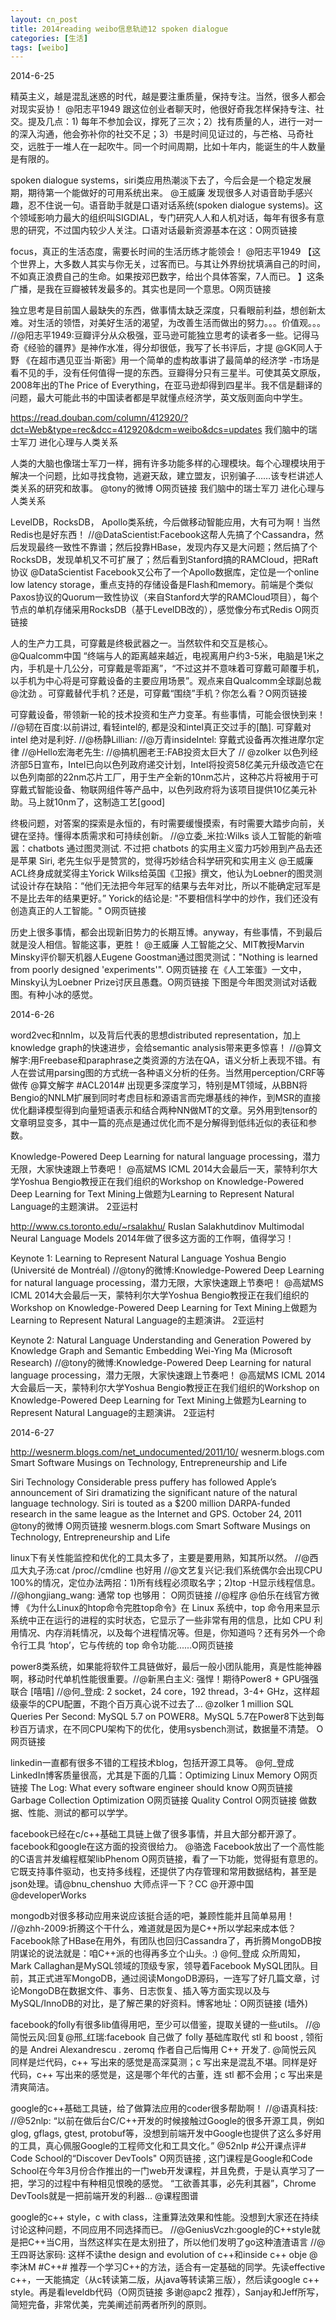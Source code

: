 ```yaml
---
layout: cn_post
title: 2014reading weibo信息轨迹12 spoken dialogue
categories: [生活]
tags: [weibo]
---
```


2014-6-25

精英主义，越是混乱迷惑的时代，越是要注重质量，保持专注。当然，很多人都会对现实妥协！
@阳志平1949
跟这位创业者聊天时，他很好奇我怎样保持专注、社交。提及几点：1) 每年不参加会议，撑死了三次；2）找有质量的人，进行一对一的深入沟通，他会弥补你的社交不足；3）书是时间见证过的，与芒格、马奇社交，远胜于一堆人在一起吹牛。同一个时间周期，比如十年内，能诞生的牛人数量是有限的。

spoken dialogue systems，siri类应用热潮淡下去了，今后会是一个稳定发展期，期待第一个能做好的可用系统出来。
@王威廉
发现很多人对语音助手感兴趣，忍不住说一句。语音助手就是口语对话系统(spoken dialogue systems)。这个领域影响力最大的组织叫SIGDIAL，专门研究人人和人机对话，每年有很多有意思的研究，不过国内较少人关注。口语对话最新资源基本在这：O网页链接

focus，真正的生活态度，需要长时间的生活历练才能领会！
@阳志平1949
【这个世界上，大多数人其实与你无关，过客而已。与其让外界纷扰填满自己的时间，不如真正浪费自己的生命。如果按邓巴数字，给出个具体答案，7人而已。 】这条广播，是我在豆瓣被转发最多的。其实也是同一个意思。O网页链接

独立思考是目前国人最缺失的东西，做事情太缺乏深度，只看眼前利益，想创新太难。对生活的领悟，对美好生活的渴望，为改善生活而做出的努力。。。价值观。。。 //@阳志平1949:豆瓣评分从众极强，亚马逊可能独立思考的读者多一些。记得马奇《经验的疆界》是神作水准，得分却很低，我写了长书评后，才提
@GK同人于野
《在超市遇见亚当·斯密》用一个简单的虚构故事讲了最简单的经济学 -市场是看不见的手，没有任何值得一提的东西。豆瓣得分只有三星半。可使其英文原版，2008年出的The Price of Everything，在亚马逊却得到四星半。我不信是翻译的问题，最大可能此书的中国读者都是早就懂点经济学，英文版则面向中学生。

https://read.douban.com/column/412920/?dct=Web&type=rec&dcc=412920&dcm=weibo&dcs=updates 我们脑中的瑞士军刀 进化心理与人类关系

人类的大脑也像瑞士军刀一样，拥有许多功能多样的心理模块。每个心理模块用于解决一个问题，比如寻找食物，逃避天敌，建立盟友，识别骗子……该专栏讲述人类关系的研究和故事。
@tony的微博
O网页链接 我们脑中的瑞士军刀 进化心理与人类关系

LevelDB，RocksDB， Apollo类系统，今后做移动智能应用，大有可为啊！当然Redis也是好东西！ //@DataScientist:Facebook这帮人先搞了个Cassandra，然后发现最终一致性不靠谱；然后投靠HBase，发现内存又是大问题；然后搞了个RocksDB，发现单机又不可扩展了；然后看到Stanford搞的RAMCloud，把Raft协议
@DataScientist
Facebook又公布了一个Apollo数据库，定位是一个online low latency storage，重点支持的存储设备是Flash和memory。前端是个类似Paxos协议的Quorum一致性协议（来自Stanford大学的RAMCloud项目），每个节点的单机存储采用RocksDB（基于LevelDB改的），感觉像分布式Redis O网页链接

人的生产力工具，可穿戴是终极武器之一。当然软件和交互是核心。
@Qualcomm中国
“终端与人的距离越来越近，电视离用户约3-5米，电脑是1米之内，手机是十几公分，可穿戴是零距离”，“不过这并不意味着可穿戴可颠覆手机，以手机为中心将是可穿戴设备的主要应用场景”。观点来自Qualcomm全球副总裁@沈劲 。可穿戴替代手机？还是，可穿戴“围绕”手机？你怎么看？O网页链接

可穿戴设备，带领新一轮的技术投资和生产力变革。有些事情，可能会很快到来！ //@韧在百度:以前讲过, 看轻intel的, 都是没和intel真正交过手的[酷]. 可穿戴对intel 绝对是利好. //@杨静Lillian: //@万青insideIntel: 穿戴式设备再次推进摩尔定律 //@Hello宏海老先生: //@搞机圈老王:FAB投资太巨大了 //
@zolker
以色列经济部5日宣布，Intel已向以色列政府递交计划，Intel将投资58亿美元升级改造它在以色列南部的22nm芯片工厂，用于生产全新的10nm芯片，这种芯片将被用于可穿戴式智能设备、物联网组件等产品中，以色列政府将为该项目提供10亿美元补助。马上就10nm了，这制造工艺[good]

终极问题，对答案的探索是永恒的，有时需要缓慢摸索，有时需要大踏步向前，关键在坚持。懂得本质需求和可持续创新。 //@立委_米拉:Wilks 谈人工智能的新喧嚣：chatbots 通过图灵测试. 不过把 chatbots 的实用主义蛮力巧妙用到产品去还是苹果 Siri, 老先生似乎是赞赏的，觉得巧妙结合科学研究和实用主义
@王威廉
ACL终身成就奖得主Yorick Wilks给英国《卫报》撰文，他认为Loebner的图灵测试设计存在缺陷：“他们无法把今年冠军的结果与去年对比，所以不能确定冠军是不是比去年的结果更好。” Yorick的结论是: "不要相信科学中的炒作，我们还没有创造真正的人工智能。" O网页链接

历史上很多事情，都会出现新旧势力的长期互博。anyway，有些事情，不到最后就是没人相信。智能这事，更胜！
@王威廉
人工智能之父、MIT教授Marvin Minsky评价聊天机器人Eugene Goostman通过图灵测试："Nothing is learned from poorly designed 'experiments'". O网页链接 在《人工笨蛋》一文中，Minsky认为Loebner Prize讨厌且愚蠢。O网页链接 下图是今年图灵测试对话截图。有种小冰的感觉。

2014-6-26

word2vec和nnlm，以及背后代表的思想distributed representation，加上knowledge graph的快速进步，会给semantic analysis带来更多惊喜！ //@算文解字:用Freebase和paraphrase之类资源的方法在QA，语义分析上表现不错。有人在尝试用parsing图的方式统一各种语义分析的任务。当然用perception/CRF等做传
@算文解字
#ACL2014# 出现更多深度学习，特别是MT领域，从BBN将Bengio的NNLM扩展到同时考虑目标和源语言而完爆基线的神作，到MSR的直接优化翻译模型得到向量短语表示和结合两种NN做MT的文章。另外用到tensor的文章明显变多，其中一篇的亮点是通过优化而不是分解得到低纬近似的表征和参数。

Knowledge-Powered Deep Learning for natural language processing，潜力无限，大家快速跟上节奏吧！
@高斌MS
ICML 2014大会最后一天，蒙特利尔大学Yoshua Bengio教授正在我们组织的Workshop on Knowledge-Powered Deep Learning for Text Mining上做题为Learning to Represent Natural Language的主题演讲。 2亚运村

http://www.cs.toronto.edu/~rsalakhu/ Ruslan Salakhutdinov Multimodal Neural Language Models 2014年做了很多这方面的工作啊，值得学习！

Keynote 1: Learning to Represent Natural Language Yoshua Bengio (Université de Montréal) //@tony的微博:Knowledge-Powered Deep Learning for natural language processing，潜力无限，大家快速跟上节奏吧！
@高斌MS
ICML 2014大会最后一天，蒙特利尔大学Yoshua Bengio教授正在我们组织的Workshop on Knowledge-Powered Deep Learning for Text Mining上做题为Learning to Represent Natural Language的主题演讲。 2亚运村

Keynote 2: Natural Language Understanding and Generation Powered by Knowledge Graph and Semantic Embedding Wei-Ying Ma (Microsoft Research) //@tony的微博:Knowledge-Powered Deep Learning for natural language processing，潜力无限，大家快速跟上节奏吧！
@高斌MS
ICML 2014大会最后一天，蒙特利尔大学Yoshua Bengio教授正在我们组织的Workshop on Knowledge-Powered Deep Learning for Text Mining上做题为Learning to Represent Natural Language的主题演讲。 2亚运村

2014-6-27

http://wesnerm.blogs.com/net_undocumented/2011/10/ wesnerm.blogs.com Smart Software Musings on Technology, Entrepreneurship and Life

Siri Technology Considerable press puffery has followed Apple’s announcement of Siri dramatizing the significant nature of the natural language technology. Siri is touted as a $200 million DARPA-funded research in the same league as the Internet and GPS. October 24, 2011
@tony的微博
O网页链接 wesnerm.blogs.com Smart Software Musings on Technology, Entrepreneurship and Life

linux下有关性能监控和优化的工具太多了，主要是要用熟，知其所以然。 //@西瓜大丸子汤:cat /proc//cmdline 也好用 //@文艺复兴记:我们系统偶尔会出现CPU 100%的情况，定位办法两招：1)所有线程必须取名字；2)top -H显示线程信息。 //@hongjiang_wang: 通常 top 也够用： O网页链接 //@程序
@伯乐在线官方微博
《为什么Linux的htop命令完胜top命令》在 Linux 系统中，top 命令用来显示系统中正在运行的进程的实时状态，它显示了一些非常有用的信息，比如 CPU 利用情况、内存消耗情况，以及每个进程情况等。但是，你知道吗？还有另外一个命令行工具 ‘htop’，它与传统的 top 命令功能......O网页链接

power8类系统，如果能将软件工具链做好，最后一般小团队能用，真是性能神器啊，移动时代单机性能很重要。//@新黑白主义: 强悍！期待Power8 + GPU强强联合 [嘻嘻] //@何_登成: 2 socket，24 core，192 thread，3-4+ GHz，这样超级豪华的CPU配置，不跑个百万真心说不过去了...
@zolker
1 million SQL Queries Per Second: MySQL 5.7 on POWER8。MySQL 5.7在Power8下达到每秒百万请求，在不同CPU架构下的优化，使用sysbench测试，数据量不清楚。 O网页链接

linkedin一直都有很多不错的工程技术blog，包括开源工具等。
@何_登成
LinkedIn博客质量很高，尤其是下面的几篇：Optimizing Linux Memory O网页链接 The Log: What every software engineer should know O网页链接 Garbage Collection Optimization O网页链接 Quality Control O网页链接 做数据、性能、测试的都可以学学。

facebook已经在c/c++基础工具链上做了很多事情，并且大部分都开源了。facebook和google在这方面的投资很给力。
@骆逸
Facebook放出了一个高性能的C语言并发编程框架libPhenom O网页链接，看了一下功能，觉得挺有意思的。它既支持事件驱动，也支持多线程，还提供了内存管理和常用数据结构，甚至是json处理。请@bnu_chenshuo 大师点评一下？CC @开源中国 @developerWorks

mongodb对很多移动应用来说应该挺合适的吧，兼顾性能并且简单易用！ //@zhh-2009:折腾这个干什么，难道就是因为是C++所以学起来成本低？Facebook除了HBase在用外，有团队也回归Cassandra了，再折腾ＭongoDB按阴谋论的说法就是：咱C++派的也得再多立个山头。:)
@何_登成
众所周知，Mark Callaghan是MySQL领域的顶级专家，领导着Facebook MySQL团队。目前，其正式进军MongoDB，通过阅读MongoDB源码，一连写了好几篇文章，讨论MongoDB在数据文件、事务、日志恢复、插入等方面实现以及与MySQL/InnoDB的对比，是了解芒果的好资料。博客地址：O网页链接 (墙外)

facebook的folly有很多lib值得用吧，至少可以借鉴，提取关键的一些utils。 //@简悦云风:回复@邢_红瑞:facebook 自己做了 folly 基础库取代 stl 和 boost , 领衔的是 Andrei Alexandrescu . zeromq 作者自己后悔用 C++ 开发了.
@简悦云风
同样是烂代码，c++ 写出来的感觉是高深莫测；c 写出来是混乱不堪。同样是好代码，c++ 写出来的感觉是，这是哪个年代的古董，连 stl 都不会用；c 写出来是清爽简洁。

google的c++基础工具链，给了做算法应用的coder很多帮助啊！ //@语真科技: //@52nlp: “以前在做后台C/C++开发的时候接触过Google的很多开源工具，例如glog, gflags, gtest, protobuf等，没想到前端开发中Google也提供了这么多好用的工具，真心佩服Google的工程师文化和工具文化。”
@52nlp
#公开课点评# Code School的“Discover DevTools" O网页链接 , 这门课程是Google和Code School在今年3月份合作推出的一门web开发课程，并且免费，于是认真学习了一把，学习的过程中有种相见恨晚的感觉。 “工欲善其事，必先利其器”，Chrome DevTools就是一把前端开发的利器... @课程图谱

google的c++ style，c with class，注重算法效果和性能。没想到大家还在持续讨论这种问题，不同应用不同选择而已。 //@GeniusVczh:google的C++style就是把C++当C用，当然这样实在是太别扭了，所以他们发明了go这种渣渣语言 //@王四哥达家码: 这样不读the design and evolution of c++和inside c++ obje
@李沐M
#C++# 推荐一个学习C++的方法，适合有一定基础的同学。先读effective c++，一天能搞定（从c转读第二版，从java等转读第三版），然后读google c++ style。再是看leveldb代码（O网页链接 多谢@apc2 推荐），Sanjay和Jeff所写，简短完备，非常优美，完美阐述前两者所列的原则。



